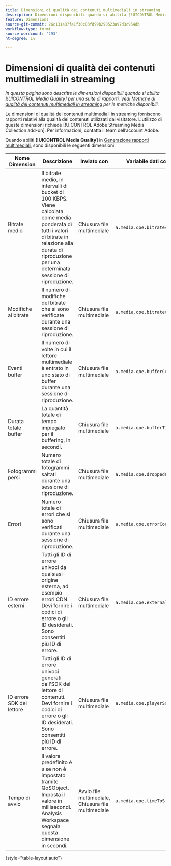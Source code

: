 ```yaml
---
title: Dimensioni di qualità dei contenuti multimediali in streaming
description: Dimensioni disponibili quando si abilita [!UICONTROL Media Quality] per una suite di rapporti.
feature: Dimensions
source-git-commit: 26c131a37fa1f30c83fd99b290523a97d3c954db
workflow-type: tm+mt
source-wordcount: '293'
ht-degree: 1%

---
```


# Dimensioni di qualità dei contenuti multimediali in streaming

*In questa pagina sono descritte le dimensioni disponibili quando si abilita [!UICONTROL Media Quality] per una suite di rapporti. Vedi [Metriche di qualità dei contenuti multimediali in streaming](../metrics/sm-quality.md) per le metriche disponibili.*

Le dimensioni di qualità dei contenuti multimediali in streaming forniscono rapporti relativi alla qualità dei contenuti utilizzati dal visitatore. L&#39;utilizzo di queste dimensioni richiede [!UICONTROL Adobe Streaming Media Collection add-on]. Per informazioni, contatta il team dell’account Adobe.

Quando abiliti **[!UICONTROL Media Quality]** in [Generazione rapporti multimediali](/help/admin/admin/c-manage-report-suites/c-edit-report-suites/media-management.md), sono disponibili le seguenti dimensioni:

| Nome Dimension | Descrizione | Inviato con | Variabile dati contestuali |
| --- | --- | --- | --- |
| Bitrate medio | Il bitrate medio, in intervalli di bucket di 100 KBPS. Viene calcolata come media ponderata di tutti i valori di bitrate in relazione alla durata di riproduzione per una determinata sessione di riproduzione. | Chiusura file multimediale | `a.media.qoe.bitrateAverageBucket` |
| Modifiche al bitrate | Il numero di modifiche del bitrate che si sono verificate durante una sessione di riproduzione. | Chiusura file multimediale | `a.media.qoe.bitrateChangeCount` |
| Eventi buffer | Il numero di volte in cui il lettore multimediale è entrato in uno stato di buffer durante una sessione di riproduzione. | Chiusura file multimediale | `a.media.qoe.bufferCount` |
| Durata totale buffer | La quantità totale di tempo impiegato per il buffering, in secondi. | Chiusura file multimediale | `a.media.qoe.bufferTime` |
| Fotogrammi persi | Numero totale di fotogrammi saltati durante una sessione di riproduzione. | Chiusura file multimediale | `a.media.qoe.droppedFrameCount` |
| Errori | Numero totale di errori che si sono verificati durante una sessione di riproduzione. | Chiusura file multimediale | `a.media.qoe.errorCount` |
| ID errore esterni | Tutti gli ID di errore univoci da qualsiasi origine esterna, ad esempio errori CDN. Devi fornire i codici di errore o gli ID desiderati. Sono consentiti più ID di errore. | Chiusura file multimediale | `a.media.qoe.externalErrors` |
| ID errore SDK del lettore | Tutti gli ID di errore univoci generati dall’SDK del lettore di contenuti. Devi fornire i codici di errore o gli ID desiderati. Sono consentiti più ID di errore. | Chiusura file multimediale | `a.media.qoe.playerSdkErrors` |
| Tempo di avvio | Il valore predefinito è `0` se non è impostato tramite QoSObject. Imposta il valore in millisecondi. Analysis Workspace segnala questa dimensione in secondi. | Avvio file multimediale, Chiusura file multimediale | `a.media.qoe.timeToStart` |

{style="table-layout:auto"}
